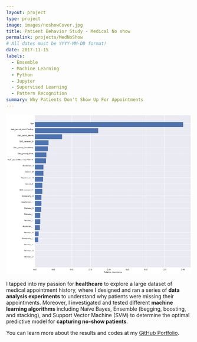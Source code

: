 ```yaml
---
layout: project
type: project
image: images/noshowCover.jpg
title: Patient Behavior Study - Medical No show
permalink: projects/MedNoShow
# All dates must be YYYY-MM-DD format!
date: 2017-11-15
labels:
  - Emsemble
  - Machine Learning
  - Python
  - Jupyter
  - Supervised Learning
  - Pattern Recognition
summary: Why Patients Don't Show Up For Appointments
---
```

<img class="ui medium right floated rounded image" src="../images/featureimportance.PNG">

I tapped into my passion for __healthcare__ to explore a large dataset of medical appointment history, where I designed and ran a series of __data analysis experiments__ to understand why patients were missing their appointments. Moreover, I investigated and tested different __machine learning algorithms__ including Naïve Bayes, Ensemble (begging, boosting, and stacking), and Support Vector Machine (SVM) to determine the optimal predictive model for __capturing no-show patients__.  
 
You can learn more about the results and codes at my [GitHub Portfolio](https://github.com/JasonWu1211/Portfolio/tree/master/Ensemble%20Learning%20-%20Predicting%20Medical%20Medical%20No%20Show%20%7C%20Python).

